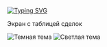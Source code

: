 [![Typing SVG](https://readme-typing-svg.demolab.com?font=Fira+Code&size=17&pause=1000&width=435&lines=NTProgress)](https://git.io/typing-svg)

Экран с таблицей сделок

![Темная тема](https://ibb.co/DG7WyNy)
![Светлая тема](https://ibb.co/Fncd5yy)
